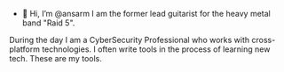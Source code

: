- 👋 Hi, I’m @ansarm
I am the former lead guitarist for the heavy metal band "Raid 5".

During the day I am a CyberSecurity Professional who works with cross-platform technologies.
I often write tools in the process of learning new tech.
These are my tools.


<!---
ansarm/ansarm is a ✨ special ✨ repository because its `README.md` (this file) appears on your GitHub profile.
You can click the Preview link to take a look at your changes.
--->
